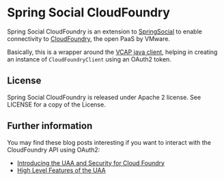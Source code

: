 # Spring Social CloudFoundry
Spring Social CloudFoundry is an extension to [SpringSocial](http://www.springsource.org/spring-social) to enable connectivity to [CloudFoundry](http://www.cloudfoundry.com), the open PaaS by VMware.

Basically, this is a wrapper around the [VCAP java client](https://github.com/cloudfoundry/vcap-java-client), helping in creating an instance of `CloudFoundryClient` using an OAuth2 token.

## License
Spring Social CloudFoundry is released under Apache 2 license. See LICENSE for a copy of the License.

## Further information
You may find these blog posts interesting if you want to interact with the CloudFoundry API using OAuth2:
 
 * [Introducing the UAA and Security for Cloud Foundry](http://blog.cloudfoundry.org/2012/07/23/uaa-intro/)
 * [High Level Features of the UAA](http://blog.cloudfoundry.org/2012/07/24/high-level-features-of-the-uaa/)
 
 